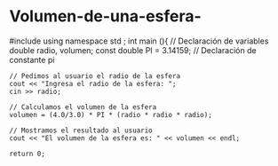 # Volumen-de-una-esfera-
#include <iostream>
using namespace std ; 
int main (){
    // Declaración de variables
    double radio, volumen;
    const double PI = 3.14159; // Declaración de constante pi

    // Pedimos al usuario el radio de la esfera
    cout << "Ingresa el radio de la esfera: ";
    cin >> radio;

    // Calculamos el volumen de la esfera
    volumen = (4.0/3.0) * PI * (radio * radio * radio);

    // Mostramos el resultado al usuario
    cout << "El volumen de la esfera es: " << volumen << endl;

    return 0;
